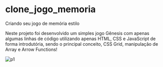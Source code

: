 
# clone_jogo_memoria
Criando seu jogo de memória estilo 

Neste projeto foi desenvolvido um simples jogo Gênesis com apenas algumas linhas de código utilizando apenas HTML, CSS e JavaScript de forma introdutória, sendo o principal conceito, CSS Grid, manipulação de Array e Arrow Functions!


![p1](https://user-images.githubusercontent.com/66983974/144753003-d0ec24f1-7efc-4d1f-bb33-c18da7794960.png)

